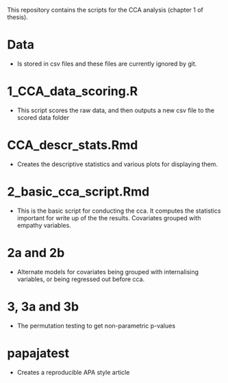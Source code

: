 
This repository contains the scripts for the CCA analysis (chapter 1 of thesis).

# Data 
- Is stored in csv files and these files are currently ignored by git. 

# 1_CCA_data_scoring.R 
- This script scores the raw data, and then outputs a new csv file to the scored data folder

# CCA_descr_stats.Rmd 
- Creates the descriptive statistics and various plots for displaying them.

# 2_basic_cca_script.Rmd 
- This is the basic script for conducting the cca. It computes the statistics important for write up of the the results. Covariates grouped with empathy variables.

# 2a and 2b 
 - Alternate models for covariates being grouped with internalising variables, or being regressed out before cca.

# 3, 3a and 3b 
- The permutation testing to get non-parametric p-values

# papajatest
- Creates a reproducible APA style article
